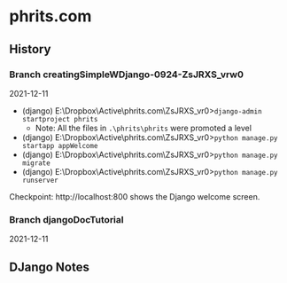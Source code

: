 # phrits.com

## History

### Branch creatingSimpleWDjango-0924-ZsJRXS_vrw0 

2021-12-11
- (django) E:\Dropbox\Active\phrits.com\ZsJRXS_vr0>`django-admin startproject phrits`
    - Note: All the files in `.\phrits\phrits` were promoted a level
- (django) E:\Dropbox\Active\phrits.com\ZsJRXS_vr0>`python manage.py startapp appWelcome`
- (django) E:\Dropbox\Active\phrits.com\ZsJRXS_vr0>`python manage.py migrate`
- (django) E:\Dropbox\Active\phrits.com\ZsJRXS_vr0>`python manage.py runserver`

Checkpoint: http://localhost:800 shows the Django welcome screen.

### Branch djangoDocTutorial


2021-12-11

## DJango Notes
